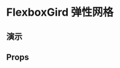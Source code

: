 # FlexboxGird 弹性网格 [<i class="icon icon-edit2" ></i>](https://github.com/rsuite/rsuite.github.io/blob/master/src/components/flexbox-grid/index.md)

## 演示

<!--{demo}-->

## Props
